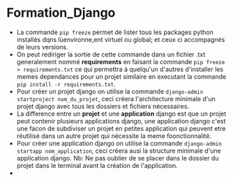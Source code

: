 # Formation_Django

- La commande `pip freeze` permet de lister tous les packages python installés dqns lùenvironne,ent virtuel ou global;
  et ceux ci accompagnés de leurs versions.
- On peut rediriger la sortie de cette commande dans un fichier .txt generalement nommé **requirements** en faisant la
  commande `pip freeze > requirements.txt` ce qui permettra à quelqu'un d'autres d'installer les memes dependances pour
  un projet similaire en executant la commande `pip install -r requirements.txt`.
- Pour créer un projet django on utilise la commande `django-admin startproject nom_du_projet`, ceci créera
  l'architecture minimale d'un projet django avec tous les dossiers et fichiers nécessaires.
- La difference entre un **projet** et une **application** django est que un projet peut contenir plusieurs applications
  django, une application django c'est une facon de subdiviser un projet en petites application qui peuvent etre
  réutilisé dans un autre projet qui nécessite la meme foonctionnalité. 
- Pour créer une application django on utilise la commande `django-admin startapp nom_application`, ceci créera ausi la structure minimale d'une application django.
  Nb: Ne pas oublier de se placer dans le dossier du projet dans le terminal avant la création de l'application.
- 